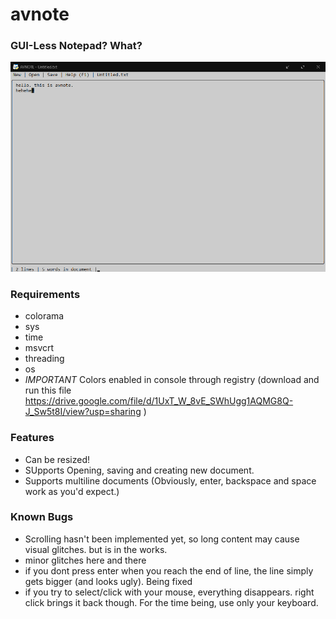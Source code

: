 # avnote
### GUI-Less Notepad? What?
<img src="preview.png"/>

### Requirements
 - colorama
 - sys
 - time
 - msvcrt
 - threading
 - os
 - *IMPORTANT* Colors enabled in console through registry (download and run  this file https://drive.google.com/file/d/1UxT_W_8vE_SWhUgg1AQMG8Q-J_Sw5t8I/view?usp=sharing )
### Features
 - Can be resized!
 - SUpports Opening, saving and creating new document.
 - Supports multiline documents (Obviously, enter, backspace and space work as you'd expect.)
### Known Bugs
 - Scrolling hasn't been implemented yet, so long content may cause visual glitches. but is in the works.
 - minor glitches here and there
 - if you dont press enter when you reach the end of line, the line simply gets bigger (and looks ugly). Being fixed
 - if you try to select/click with your mouse, everything disappears. right click brings it back though. For the time being, use only your keyboard.
